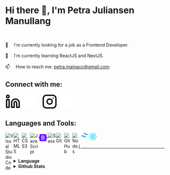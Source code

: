 # Hi there 👋, I'm Petra Juliansen Manullang

<br />

🔭 &emsp;I'm currently looking for a job as a Frontend Developer.
<br /><br />
🌱 &emsp;I'm currently learning ReactJS and NextJS.
<br><br />
📫 &emsp;How to reach me: petra.mainacc@gmail.com

## Connect with me:

[![website](./img/linkedin-light.svg)](https://www.linkedin.com/in/petra-juliansen/#gh-light-mode-only)
[![website](./img/linkedin-dark.svg)](https://www.linkedin.com/in/petra-juliansen/#gh-dark-mode-only)
&nbsp;&nbsp;
[![website](./img/instagram-light.svg)](https://instagram.com/izanami.acc?igshid=NGVhN2U2NjQ0Yg==#gh-light-mode-only)
[![website](./img/instagram-dark.svg)](https://instagram.com/izanami.acc?igshid=NGVhN2U2NjQ0Yg==#gh-dark-mode-only)

## Languages and Tools:

<img align="left" alt="Visual Studio Code" width="26px" src="https://cdn.jsdelivr.net/gh/devicons/devicon/icons/vscode/vscode-original.svg"/>

<img align="left" alt="HTML5" width="26px" src="https://cdn.jsdelivr.net/gh/devicons/devicon/icons/html5/html5-original.svg"/>

<img align="left" alt="CSS3" width="26px" src="https://cdn.jsdelivr.net/gh/devicons/devicon/icons/css3/css3-original.svg"/>

<img align="left" alt="JavaScript" width="26px" src="https://cdn.jsdelivr.net/gh/devicons/devicon/icons/javascript/javascript-original.svg" />

<img align="left" alt="Bootstrap" width="30px" src="./img/bootstrap.png"/>

<img align="left" alt="Sass" width="26px" src="https://cdn.jsdelivr.net/gh/devicons/devicon/icons/sass/sass-original.svg" />

<img align="left" alt="Git" width="26px" src="https://cdn.jsdelivr.net/gh/devicons/devicon/icons/git/git-original.svg"/>

<img align="left" alt="GitHub" width="26px" src="https://user-images.githubusercontent.com/3369400/139447912-e0f43f33-6d9f-45f8-be46-2df5bbc91289.png" />

<img align="left" alt="Node.js" width="26px" src="https://cdn.jsdelivr.net/gh/devicons/devicon/icons/nodejs/nodejs-original.svg"/>

<img align="left" alt="Tailwind" width="26px" src="./img/tailwind-css.svg"/>

<img align="left" alt="React.js" width="26px" src="./img/react.svg"/>

<br />
<br />

---

<br />

<details>

  <summary><strong>Language</strong></summary>

  ![Top Langs](https://github-readme-stats.vercel.app/api/top-langs?username=petramanullang&theme=github_dark)
</details>

<details>
  <summary><strong>Github Stats</strong></summary>

  <img src="https://github-readme-stats.vercel.app/api?username=petramanullang&show_icons=true&locale=en" alt="GitHub Stats" />
</details>
